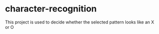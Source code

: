 # character-recognition
This project is used to decide whether the selected pattern looks like an X or O
